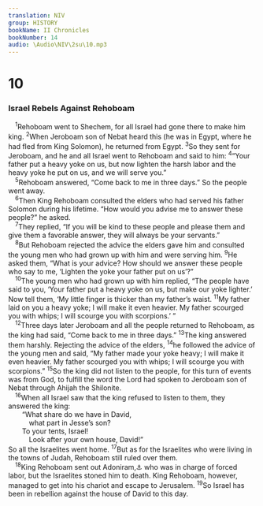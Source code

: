 ```yaml
---
translation: NIV
group: HISTORY
bookName: II Chronicles 
bookNumber: 14
audio: \Audio\NIV\2su\10.mp3
---
```


<div class="title"><h1>10</h1><h3>Israel Rebels Against Rehoboam </h3></div>
<span class="verse 2su_10_1"> <sup>1</sup>Rehoboam went to Shechem, for all Israel had gone there to make him king. </span>
<span class="verse 2su_10_2"><sup>2</sup>When Jeroboam son of Nebat heard this (he was in Egypt, where he had fled from King Solomon), he returned from Egypt. </span>
<span class="verse 2su_10_3"><sup>3</sup>So they sent for Jeroboam, and he and all Israel went to Rehoboam and said to him: </span>
<span class="verse 2su_10_4"><sup>4</sup>“Your father put a heavy yoke on us, but now lighten the harsh labor and the heavy yoke he put on us, and we will serve you.” <br/></span>
<span class="verse 2su_10_5"> <sup>5</sup>Rehoboam answered, “Come back to me in three days.” So the people went away. <br/></span>
<span class="verse 2su_10_6"> <sup>6</sup>Then King Rehoboam consulted the elders who had served his father Solomon during his lifetime. “How would you advise me to answer these people?” he asked. <br/></span>
<span class="verse 2su_10_7"> <sup>7</sup>They replied, “If you will be kind to these people and please them and give them a favorable answer, they will always be your servants.” <br/></span>
<span class="verse 2su_10_8"> <sup>8</sup>But Rehoboam rejected the advice the elders gave him and consulted the young men who had grown up with him and were serving him. </span>
<span class="verse 2su_10_9"><sup>9</sup>He asked them, “What is your advice? How should we answer these people who say to me, ‘Lighten the yoke your father put on us’?” <br/></span>
<span class="verse 2su_10_10"> <sup>10</sup>The young men who had grown up with him replied, “The people have said to you, ‘Your father put a heavy yoke on us, but make our yoke lighter.’ Now tell them, ‘My little finger is thicker than my father’s waist. </span>
<span class="verse 2su_10_11"><sup>11</sup>My father laid on you a heavy yoke; I will make it even heavier. My father scourged you with whips; I will scourge you with scorpions.’ ” <br/></span>
<span class="verse 2su_10_12"> <sup>12</sup>Three days later Jeroboam and all the people returned to Rehoboam, as the king had said, “Come back to me in three days.” </span>
<span class="verse 2su_10_13"><sup>13</sup>The king answered them harshly. Rejecting the advice of the elders, </span>
<span class="verse 2su_10_14"><sup>14</sup>he followed the advice of the young men and said, “My father made your yoke heavy; I will make it even heavier. My father scourged you with whips; I will scourge you with scorpions.” </span>
<span class="verse 2su_10_15"><sup>15</sup>So the king did not listen to the people, for this turn of events was from God, to fulfill the word the Lord had spoken to Jeroboam son of Nebat through Ahijah the Shilonite. <br/></span>
<span class="verse 2su_10_16"> <sup>16</sup>When all Israel saw that the king refused to listen to them, they answered the king: <br/>  “What share do we have in David, <br/>   what part in Jesse’s son? <br/>  To your tents, Israel! <br/>   Look after your own house, David!” <br/>So all the Israelites went home. </span>
<span class="verse 2su_10_17"><sup>17</sup>But as for the Israelites who were living in the towns of Judah, Rehoboam still ruled over them. <br/></span>
<span class="verse 2su_10_18"> <sup>18</sup>King Rehoboam sent out Adoniram,<a data-toggle="tooltip" data-placement="bottom" title="Hebrew Hadoram, a variant of Adoniram">⚓</a> who was in charge of forced labor, but the Israelites stoned him to death. King Rehoboam, however, managed to get into his chariot and escape to Jerusalem. </span>
<span class="verse 2su_10_19"><sup>19</sup>So Israel has been in rebellion against the house of David to this day. <br/></span>
